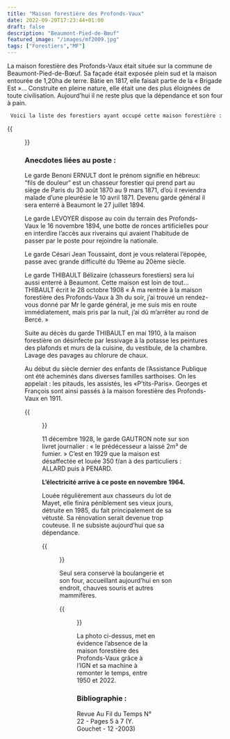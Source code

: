 ```yaml
---
title: "Maison forestière des Profonds-Vaux"
date: 2022-09-20T17:23:44+01:00
draft: false
description: "Beaumont-Pied-de-Bœuf"
featured_image: "/images/mf2009.jpg"
tags: ["Forestiers","MF"]
---
```



La maison forestière des Profonds-Vaux était située sur la commune de Beaumont-Pied-de-Bœuf.
Sa façade était exposée plein sud et la maison entourée de 1,20ha de terre.
Bâtie en 1817, elle faisait partie de la « Brigade Est »…
Construite en pleine nature, elle était une des plus éloignées de toute civilisation.
Aujourd’hui il ne reste plus que la dépendance et son four à pain.

     Voici la liste des forestiers ayant occupé cette maison forestière : 

{{<figure src="/images/articles/profonds-vaux.jpg" title="Forestiers des Profonds-Vaux">}}

### Anecdotes liées au poste :

Le garde Benoni ERNULT dont le prénom signifie en hébreux: 
  “fils de douleur“ est un chasseur forestier qui prend part
  au siège de Paris du 30 août 1870 au 9 mars 1871, 
  d’où il reviendra malade d’une pleurésie le 10 avril 1871.
  Devenu garde général il sera enterré à Beaumont le 27 juillet 1894.
  
Le garde LEVOYER dispose au coin du terrain des Profonds-Vaux 
  le 16 novembre 1894, une botte de ronces artificielles pour
  en interdire l’accès aux riverains qui avaient l’habitude
  de passer par le poste pour rejoindre la nationale.
  
Le garde Césari Jean Toussaint, dont je vous relaterai l’épopée,
  passe avec grande difficulté du 19ème au 20ème  siècle.
  
Le garde THIBAULT Bélizaire (chasseurs forestiers) 
  sera lui aussi enterré à Beaumont. 
  Cette maison est loin de tout… THIBAULT écrit le 28 octobre 1908
     « À ma rentrée à la maison forestière des Profonds-Vaux à 3h du soir, 
     j’ai trouvé un rendez-vous donné par Mr le garde général, 
     je me suis mis en route immédiatement, mais pris par la nuit,
     j’ai dû m’arrêter au rond de Bercé. »
  
Suite au décès du garde THIBAULT en mai 1910, 
  à la maison forestière on désinfecte par lessivage à la potasse 
  les peintures des plafonds et murs de la cuisine, du vestibule, de la chambre.
  Lavage des pavages au chlorure de chaux. 
     
Au début du siècle dernier des enfants de l’Assistance Publique ont été acheminés dans diverses familles sarthoises. On les appelait : les pitauds, les assistés, les «P’tits-Paris».
Georges et François sont ainsi passés à la maison forestière des Profonds-Vaux en 1911.
     
     
{{<figure src="/images/articles/beaumont1911.jpg" title="Les pitauds des Profonds-Vaux">}}
     
  
11 décembre 1928, le garde GAUTRON note sur son livret journalier :
  « le prédécesseur a laissé 2m³ de fumier. »
  C’est en 1929 que la maison est désaffectée et
  louée 350 f/an à des particuliers : ALLARD puis à PENARD. 
  
**L’électricité arrive à ce poste en novembre 1964.**
  
Louée régulièrement aux chasseurs du lot de Mayet,
  elle finira péniblement ses vieux jours, détruite en 1985,
  du fait principalement de sa vétusté.
  Sa rénovation serait devenue trop couteuse.
  Il ne subsiste aujourd’hui que sa dépendance. 
  
{{<figure src="/images/articles/cabane2009.jpg" title="La boulangerie des Profonds-Vaux">}}

Seul sera conservé la boulangerie et son four, 
  accueillant aujourd’hui en son endroit, chauves souris et autres mammifères.

{{<figure src="/images/articles/profondsvaux1.jpg" title="comparatif des années 1950-2020">}}

La photo ci-dessus, met en évidence l’absence de la maison forestière des Profonds-Vaux
  grâce à l’IGN et sa machine à remonter le temps, entre 1950 et 2022.
     
### Bibliographie : 
     
Revue Au Fil du Temps N° 22 - Pages 5 à  7 (Y. Gouchet - 12 -2003)
